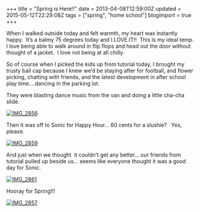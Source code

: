 +++
title = "Spring is Here!!"
date = 2013-04-08T12:59:00Z
updated = 2015-05-12T22:29:08Z
tags = ["spring", "home school"]
blogimport = true 
+++

When I walked outside today and felt warmth, my heart was instantly happy.&#160; It’s a balmy 75 degrees today and I.LOVE.IT!!&#160; This is my ideal temp.&#160; I love being able to walk around in flip flops and head out the door without thought of a jacket.&#160; I love not being at all chilly.&#160; 

So of course when I picked the kids up from tutorial today, I brought my trusty ball cap because I knew we’d be staying after for football, and flower picking, chatting with friends, and the latest development in after school play time….dancing in the parking lot.

They were blasting dance music from the van and doing a little cha-cha slide.

[![IMG_2856](https://latc.s3.amazonaws.com/wp-content/uploads/2013/04/IMG_2856.jpg "IMG_2856")](https://latc.s3.amazonaws.com/wp-content/uploads/2013/04/IMG_2856.jpg)

Then it was off to Sonic for Happy Hour… 60 cents for a slushie?&#160;&#160; Yes, please.

[![IMG_2859](https://latc.s3.amazonaws.com/wp-content/uploads/2013/04/IMG_2859.jpg "IMG_2859")](https://latc.s3.amazonaws.com/wp-content/uploads/2013/04/IMG_2859.jpg)

And just when we thought&#160; it couldn’t get any better… our friends from tutorial pulled up beside us… seems like everyone thought it was a good day for Sonic. 

[![IMG_2861](https://latc.s3.amazonaws.com/wp-content/uploads/2013/04/IMG_2861.jpg "IMG_2861")](https://latc.s3.amazonaws.com/wp-content/uploads/2013/04/IMG_2861.jpg)

Hooray for Spring!!!

[![IMG_2857](https://latc.s3.amazonaws.com/wp-content/uploads/2013/04/IMG_2857.jpg "IMG_2857")](https://latc.s3.amazonaws.com/wp-content/uploads/2013/04/IMG_2857.jpg)
